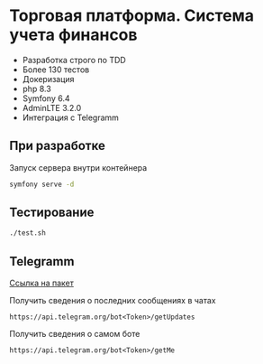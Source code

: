 # Торговая платформа. Система учета финансов

* Разработка строго по TDD
* Более 130 тестов
* Докеризация
* php 8.3
* Symfony 6.4
* AdminLTE 3.2.0
* Интеграция с Telegramm

## При разработке

Запуск сервера внутри контейнера

```bash
symfony serve -d
```

## Тестирование

```bash
./test.sh
```

## Telegramm

[Ссылка на пакет](https://github.com/TelegramBot/Api)

Получить сведения о последних сообщениях в чатах

```
https://api.telegram.org/bot<Token>/getUpdates
```

Получить сведения о самом боте

```
https://api.telegram.org/bot<Token>/getMe
```
